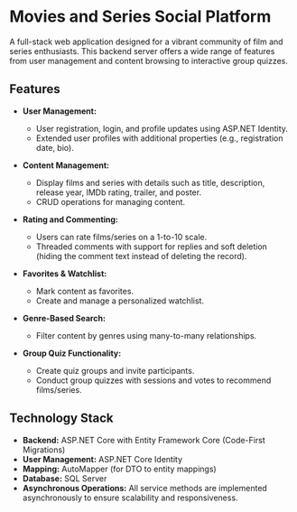 # Movies and Series Social Platform

A full-stack web application designed for a vibrant community of film and series enthusiasts. This backend server offers a wide range of features from user management and content browsing to interactive group quizzes.

## Features

- **User Management:**  
  - User registration, login, and profile updates using ASP.NET Identity.
  - Extended user profiles with additional properties (e.g., registration date, bio).

- **Content Management:**  
  - Display films and series with details such as title, description, release year, IMDb rating, trailer, and poster.
  - CRUD operations for managing content.
  
- **Rating and Commenting:**  
  - Users can rate films/series on a 1-to-10 scale.
  - Threaded comments with support for replies and soft deletion (hiding the comment text instead of deleting the record).

- **Favorites & Watchlist:**  
  - Mark content as favorites.
  - Create and manage a personalized watchlist.

- **Genre-Based Search:**  
  - Filter content by genres using many-to-many relationships.

- **Group Quiz Functionality:**  
  - Create quiz groups and invite participants.
  - Conduct group quizzes with sessions and votes to recommend films/series.

## Technology Stack

- **Backend:** ASP.NET Core with Entity Framework Core (Code-First Migrations)
- **User Management:** ASP.NET Core Identity
- **Mapping:** AutoMapper (for DTO to entity mappings)
- **Database:** SQL Server
- **Asynchronous Operations:** All service methods are implemented asynchronously to ensure scalability and responsiveness.
